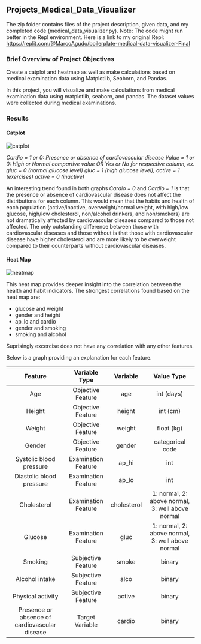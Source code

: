 ## Projects_Medical_Data_Visualizer

The zip folder contains files of the project description, given data, and my completed code (medical_data_visualizer.py). Note: The code might run better in the Repl environment. Here is a link to my original Repl: https://replit.com/@MarcoAgudo/boilerplate-medical-data-visualizer-Final

### Brief Overview of Project Objectives

Create a catplot and heatmap as well as make calculations based on medical examination data using Matplotlib, Seaborn, and Pandas. 

In this project, you will visualize and make calculations from medical examination data using matplotlib, seaborn, and pandas. The dataset values were collected during medical examinations.

### Results

#### Catplot

![catplot](https://user-images.githubusercontent.com/82955850/117383003-c99cbe00-aead-11eb-9964-ededee6d0a4e.png)

*Cardio = 1 or 0: Presence or absence of cardiovascular disease*
*Value = 1 or 0: High or Normal compartive value OR Yes or No for respective column, ex. gluc = 0 (normal glucose level) gluc = 1 (high glucose level), active = 1 (exercises) active = 0 (inactive)*

An interesting trend found in both graphs *Cardio = 0* and *Cardio = 1* is that the presence or absence of cardiovascular disease does not affect the distributions for each column. This would mean that the habits and health of each population (active/inactive, overweight/normal weight, with high/low glucose, high/low cholesterol, non/alcohol drinkers, and non/smokers) are not dramatically affected by cardiovascular diseases compared to those not affected. The only outstanding difference between those with cardiovascular diseases and those without is that those with cardiovascular disease have higher cholesterol and are more likely to be overweight compared to their counterparts without cardiovascular diseases. 

#### Heat Map

![heatmap](https://user-images.githubusercontent.com/82955850/117383010-cefa0880-aead-11eb-905b-0444a6e11f60.png)

This heat map provides deeper insight into the correlation between the health and habit indicators. The strongest correlations found based on the heat map are:
* glucose and weight
* gender and height
* ap_lo and cardio 
* gender and smoking 
* smoking and alcohol

Suprisingly excercise does not have any correlation with any other features. 

Below is a graph providing an explanation for each feature.

| Feature | Variable Type | Variable      | Value Type |
|:-------:|:------------:|:-------------:|:----------:|
| Age | Objective Feature | age | int (days) |
| Height | Objective Feature | height | int (cm) |
| Weight | Objective Feature | weight | float (kg) |
| Gender | Objective Feature | gender | categorical code |
| Systolic blood pressure | Examination Feature | ap_hi | int |
| Diastolic blood pressure | Examination Feature | ap_lo | int |
| Cholesterol | Examination Feature | cholesterol | 1: normal, 2: above normal, 3: well above normal |
| Glucose | Examination Feature | gluc | 1: normal, 2: above normal, 3: well above normal |
| Smoking | Subjective Feature | smoke | binary |
| Alcohol intake | Subjective Feature | alco | binary |
| Physical activity | Subjective Feature | active | binary |
| Presence or absence of cardiovascular disease | Target Variable | cardio | binary |
